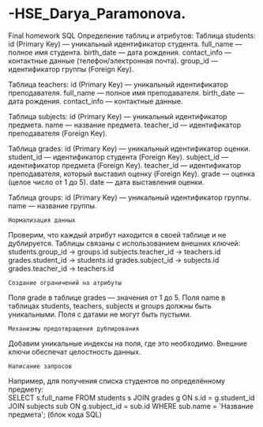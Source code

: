 # -HSE_Darya_Paramonova.
Final homework SQL 
    Определение таблиц и атрибутов:
  Таблица students:
id (Primary Key) — уникальный идентификатор студента.
full_name — полное имя студента.
birth_date — дата рождения.
contact_info — контактные данные (телефон/электронная почта).
group_id — идентификатор группы (Foreign Key).

  Таблица teachers:
id (Primary Key) — уникальный идентификатор преподавателя.
full_name — полное имя преподавателя.
birth_date — дата рождения.
contact_info — контактные данные.

  Таблица subjects:
id (Primary Key) — уникальный идентификатор предмета.
name — название предмета.
teacher_id — идентификатор преподавателя (Foreign Key).

  Таблица grades:
id (Primary Key) — уникальный идентификатор оценки.
student_id — идентификатор студента (Foreign Key).
subject_id — идентификатор предмета (Foreign Key).
teacher_id — идентификатор преподавателя, который выставил оценку (Foreign Key).
grade — оценка (целое число от 1 до 5).
date — дата выставления оценки.

  Таблица groups:
id (Primary Key) — уникальный идентификатор группы.
name — название группы.
    
    Нормализация данных
Проверим, что каждый атрибут находится в своей таблице и не дублируется.
Таблицы связаны с использованием внешних ключей:
students.group_id → groups.id
subjects.teacher_id → teachers.id
grades.student_id → students.id
grades.subject_id → subjects.id
grades.teacher_id → teachers.id
    
    Создание ограничений на атрибуты
Поля grade в таблице grades — значения от 1 до 5.
Поля name в таблицах students, teachers, subjects и groups должны быть уникальными.
Поля с датами не могут быть пустыми.
   
    Механизмы предотвращения дублирования
Добавим уникальные индексы на поля, где это необходимо.
Внешние ключи обеспечат целостность данных.
 
    Написание запросов
Например, для получения списка студентов по определённому предмету:  
  SELECT s.full_name 
  FROM students s
  JOIN grades g ON s.id = g.student_id
  JOIN subjects sub ON g.subject_id = sub.id
  WHERE sub.name = 'Название предмета';
  (блок кода SQL)
